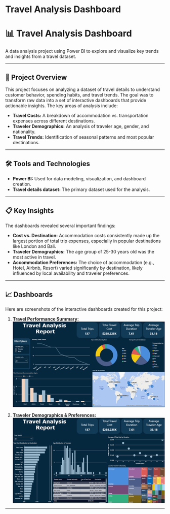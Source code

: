 # Travel Analysis Dashboard
# 📊 Travel Analysis Dashboard

A data analysis project using Power BI to explore and visualize key trends and insights from a travel dataset.

---

## 🌟 Project Overview

This project focuses on analyzing a dataset of travel details to understand customer behavior, spending habits, and travel trends. The goal was to transform raw data into a set of interactive dashboards that provide actionable insights. The key areas of analysis include:

- **Travel Costs:** A breakdown of accommodation vs. transportation expenses across different destinations.
- **Traveler Demographics:** An analysis of traveler age, gender, and nationality.
- **Travel Trends:** Identification of seasonal patterns and most popular destinations.

---

## 🛠️ Tools and Technologies

- **Power BI:** Used for data modeling, visualization, and dashboard creation.
- **Travel details dataset:** The primary dataset used for the analysis.

---

## 📋 Key Insights

The dashboards revealed several important findings:

- **Cost vs. Destination:** Accommodation costs consistently made up the largest portion of total trip expenses, especially in popular destinations like London and Bali.
- **Traveler Demographics:** The age group of 25-30 years old was the most active in travel.
- **Accommodation Preferences:** The choice of accommodation (e.g., Hotel, Airbnb, Resort) varied significantly by destination, likely influenced by local availability and traveler preferences.

---

## 📈 Dashboards

Here are screenshots of the interactive dashboards created for this project:

1. **Travel Performance Summary:**  
   ![Travel Performance Summary](dashboard1.png)
   
2. **Traveler Demographics & Preferences:**  
   ![Traveler Demographics & Preferences](dashboard2.png)

---

